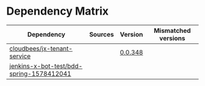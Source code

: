 # Dependency Matrix

Dependency | Sources | Version | Mismatched versions
---------- | ------- | ------- | -------------------
[cloudbees/jx-tenant-service](https://github.com/cloudbees/jx-tenant-service) |  | [0.0.348](https://github.com/cloudbees/jx-tenant-service/releases/tag/v0.0.348) | 
[jenkins-x-bot-test/bdd-spring-1578412041](https://github.com/jenkins-x-bot-test/bdd-spring-1578412041.git) |  | []() | 
